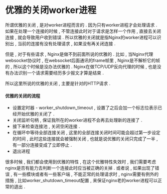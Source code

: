 # 优雅的关闭worker进程

所谓优雅的关闭 , 是对worker进程而言的 . 因为只有worker进程才会处理请求 . 如果在处理一个连接的时候 , 不管连接此时对于请求是怎样一个作用 , 直接去关闭连接 , 就会导致用户收到错误 . 所以优雅的关闭就是指Nginx的worker进程可以识别出 , 当前的连接有没有处理请求 , 如果没有再关闭连接 .

但是 , 对于有些请求 , Nginx是做不到前面所说的优雅的 . 比如 , 当Nginx代理websocket协议时 , 在websocket后面通讯的frame帧里 , Nginx是不解析它的帧的 , 所以这个时候是没办法优雅的 . Nginx在做TCP/UDP反向代理的时候 , 也是没有办法识别一个请求需要经历多少报文才算是结束 .

所以这里所说的优雅的关闭 , 主要是针对的HTTP请求 .

#### 优雅的关闭的流程

* 设置定时器 - worker\_shutdown\_timeout , 设置了之后会加一个标志位表示已经开始优雅的关闭了 . 
* 关闭监听句柄 , 保证我所在的worker进程不会再去处理新的连接了 . 
* 接下来检查连接池 , 关闭空闲连接 . 
* 在循环中等待全部连接关闭 , 这里的全部连接关闭时间可能会超过第一步设定的时间 , 此时这些连接就会被强制关闭 , 也就是说优雅的关闭只完成了一半 , 有一部分连接变成了立即停止 . 
* 退出进程

很多时候 , 我们都会使用到优雅的特性 , 在这个优雅特性失效时 , 我们需要考虑nginx是否有能力去判断一个连接此时应当被正确的关掉 . 或者说 , 如果出现了错误 , 有一些模块或者有一些客户端 , 不能正常的处理请求时 , nginx需要有例外的措施 , 比如worker\_shutdown\_timeout配置 , 来保证nginx老的worker进程可以正常的退出 .

